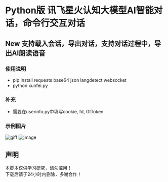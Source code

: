 # Python版 讯飞星火认知大模型AI智能对话，命令行交互对话
## New 支持载入会话，导出对话，支持对话过程中，导出AI朗读语音
### 使用说明
- pip install requests base64 json langdetect websocket
- python xunfei.py
### 补充
- 需要在userinfo.py中填写cookie, fd, GtToken
### 示例图片
![giff](https://user-images.githubusercontent.com/21048630/236246826-5dd17c81-856b-4e50-9816-57f141d4e88d.gif)
![image](https://user-images.githubusercontent.com/21048630/236620845-a85526af-9c36-4ccf-8448-b18679ee688e.png)
<h2>声明</h2>
<p>本脚本仅供学习研究，请勿滥用！<br/>
 下载后请于24小时内删除，多谢合作！</p>
